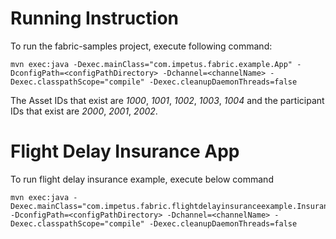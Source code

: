 Running Instruction
===============

To run the fabric-samples project, execute following command:
```
mvn exec:java -Dexec.mainClass="com.impetus.fabric.example.App" -DconfigPath=<configPathDirectory> -Dchannel=<channelName> -Dexec.classpathScope="compile" -Dexec.cleanupDaemonThreads=false

```

The Asset IDs that exist are *1000*, *1001*, *1002*, *1003*, *1004* and the participant IDs that exist are *2000*, *2001*, *2002*.


Flight Delay Insurance App
=====

To run flight delay insurance example, execute below command

```
mvn exec:java -Dexec.mainClass="com.impetus.fabric.flightdelayinsuranceexample.InsuranceApp" -DconfigPath=<configPathDirectory> -Dchannel=<channelName> -Dexec.classpathScope="compile" -Dexec.cleanupDaemonThreads=false

```
